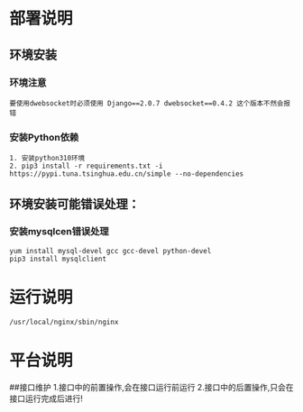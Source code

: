 # 部署说明
## 环境安装
### 环境注意
    要使用dwebsocket时必须使用 Django==2.0.7 dwebsocket==0.4.2 这个版本不然会报错
### 安装Python依赖
    1. 安装python310环境
    2. pip3 install -r requirements.txt -i https://pypi.tuna.tsinghua.edu.cn/simple --no-dependencies


## 环境安装可能错误处理：
### 安装mysqlcen错误处理
    yum install mysql-devel gcc gcc-devel python-devel
    pip3 install mysqlclient


# 运行说明
    /usr/local/nginx/sbin/nginx



# 平台说明
##接口维护
    1.接口中的前置操作,会在接口运行前运行
    2.接口中的后置操作,只会在接口运行完成后进行!